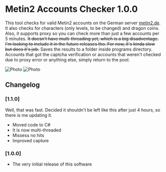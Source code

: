 # Metin2 Accounts Checker 1.0.0

This tool checks for valid Metin2 accounts on the German server [metin2.de](http://de.metin2.gameforge.com). It also checks for characters (only levels, to be changed) and dragon coins. Also, it supports proxy so you can check more than just a few accounts per 5 minutes. ~~It doesn't have multi-threading yet, which is a big disadventage. I'm looking to include it in the future releases tho. For now, it's kinda slow but does it's job.~~ Saves the results to a folder inside programs directory. Accounts that got the captcha verification or accounts that weren't checked due to proxy error or anything else, simply return to the pool.

![Photo](https://i.imgur.com/jkHvhoo.png)
![Photo](https://i.imgur.com/k5CSfai.png)

## Changelog

### [1.1.0]

Well, that was fast.  Decided it shouldn't be left like this after just  4 hours, so there is me updating it.

- Moved code to C#
- It is now multi-threaded
- Missess no hits
- Improved capture

### [1.0.0] 

- The very initial release of this software
